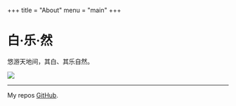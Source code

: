 +++
title = "About"
menu = "main"
+++

# 白·乐·然

悠游天地间，其白、其乐自然。

![](/images/spongebob-imagination.gif)

---

My repos [GitHub](https://github.com/1-hnr).
